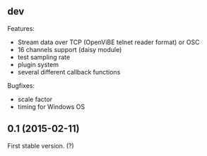
## dev

Features:
  - Stream data over TCP (OpenViBE telnet reader format) or OSC
  - 16 channels support (daisy module)
  - test sampling rate
  - plugin system
  - several different callback functions

Bugfixes:
  - scale factor
  - timing for Windows OS

## 0.1 (2015-02-11)

First stable version. (?)
